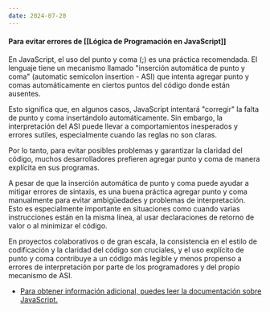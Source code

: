 ```yaml
---
date: 2024-07-20
---
```


#### Para evitar errores de [[Lógica de Programación en JavaScript]]


En JavaScript, el uso del punto y coma (;) es una práctica recomendada. El lenguaje tiene un mecanismo llamado "inserción automática de punto y coma" (automatic semicolon insertion - ASI) que intenta agregar punto y comas automáticamente en ciertos puntos del código donde están ausentes.

Esto significa que, en algunos casos, JavaScript intentará "corregir" la falta de punto y coma insertándolo automáticamente. Sin embargo, la interpretación del ASI puede llevar a comportamientos inesperados y errores sutiles, especialmente cuando las reglas no son claras.

Por lo tanto, para evitar posibles problemas y garantizar la claridad del código, muchos desarrolladores prefieren agregar punto y coma de manera explícita en sus programas.

A pesar de que la inserción automática de punto y coma puede ayudar a mitigar errores de sintaxis, es una buena práctica agregar punto y coma manualmente para evitar ambigüedades y problemas de interpretación. Esto es especialmente importante en situaciones como cuando varias instrucciones están en la misma línea, al usar declaraciones de retorno de valor o al minimizar el código.

En proyectos colaborativos o de gran escala, la consistencia en el estilo de codificación y la claridad del código son cruciales, y el uso explícito de punto y coma contribuye a un código más legible y menos propenso a errores de interpretación por parte de los programadores y del propio mecanismo de ASI.

- [Para obtener información adicional, puedes leer la documentación sobre JavaScript.](https://developer.mozilla.org/es/docs/Web/JavaScript/Reference/Lexical_grammar)